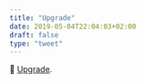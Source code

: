 ```yaml
---
title: "Upgrade"
date: 2019-05-04T22:04:03+02:00
draft: false
type: "tweet"
---
```

&#127909; [Upgrade](https://www.imdb.com/title/tt6499752/).
